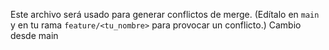 Este archivo será usado para generar conflictos de merge.
(Edítalo en `main` y en tu rama `feature/<tu_nombre>` para provocar un conflicto.)
Cambio desde main
